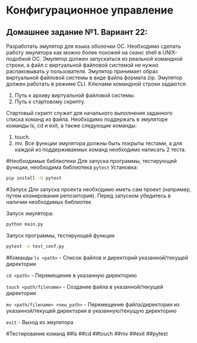 # Конфигурационное управление
## Домашнее задание №1. Вариант 22:
Разработать эмулятор для языка оболочки ОС. Необходимо сделать работу 
эмулятора как можно более похожей на сеанс shell в UNIX-подобной ОС. 
Эмулятор должен запускаться из реальной командной строки, а файл с 
виртуальной файловой системой не нужно распаковывать у пользователя. 
Эмулятор принимает образ виртуальной файловой системы в виде файла формата 
zip. Эмулятор должен работать в режиме CLI. 
Ключами командной строки задаются: 
1. Путь к архиву виртуальной файловой системы.
2. Путь к стартовому скрипту. 

Стартовый скрипт служит для начального выполнения заданного списка 
команд из файла. 
Необходимо поддержать в эмуляторе команды ls, cd и exit, а также 
следующие команды: 
1. touch. 
2. mv. 
Все функции эмулятора должны быть покрыты тестами, а для каждой из 
поддерживаемых команд необходимо написать 2 теста.

#Необходимые библиотеки
Для запуска программы, тестирующей функции, необходима библиотека `pytest`
Установка:
```BASH
pip install -U pytest
```

#Запуск
Для запуска проекта необходимо иметь сам проект (например, путем клонирования репозитория).
Перед запуском убедитесь в наличии необходимых библиотек

Запуск эмулятора:
```BASH
python main.py
```
Запуск программы, тестирующей функции
```BASH
pytest -v test_conf.py
```

#Команды
`ls <path>` - Список файлов и директорий указанной/текущей директории

`cd <path>` - Перемещение в указанную директорию

`touch <path/filename>` - Создание файла в указанной/текущей директории

`mv <path/filename> <new_path>` - Перемещение файла/директории из указанной/текущей директории в указанную/текущую директорию

`exit` - Выход из эмулятора

#Тестирование команд
##ls
##cd
##touch
##mv
##exit
##pytest

